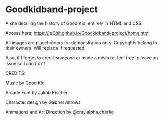 # Goodkidband-project
 A site detailing the history of Good Kid, entirely in HTML and CSS.

 Access here: <a href="https://jp8bit.github.io/Goodkidband-project/home.html">https://jp8bit.github.io/Goodkidband-project/home.html</a>

 All images are placeholders for demonstration only. Copyrights belong to their owners. Will replace if requested.

 Also, if I forgot to credit someone or made a mistake, feel free to leave an issue so I can fix it!

CREDITS:

Music by <a href="https://youtube.com/@goodkidband?si=xS-RYzcEgZwrX32p" target="_blank" style="text-decoration: none">Good Kid</a>

Arcade Font by Jakob Fischer.

Character design by Gabriel Altrows

Animations and Art Direction by <a href="https://www.youtube.com/@xray.alpha.charlie" target="_blank" style="text-decoration: none">@xray.alpha.charlie</a>